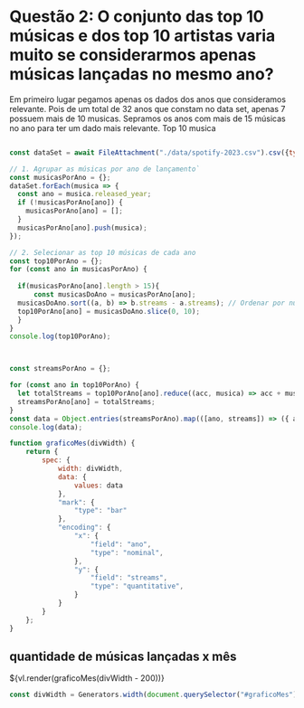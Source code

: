 #   Questão 2: O conjunto das top 10 músicas e dos top 10 artistas varia muito se considerarmos apenas músicas lançadas no mesmo ano?


Em primeiro lugar pegamos apenas os dados dos anos que consideramos relevante. Pois de um total de 32 anos que constam no data set, apenas 7 possuem mais de 10 musicas. Sepramos os anos com mais de 15 músicas no ano para ter um dado mais relevante.
Top 10 musica
```js

const dataSet = await FileAttachment("./data/spotify-2023.csv").csv({typed: true});

// 1. Agrupar as músicas por ano de lançamento`
const musicasPorAno = {};
dataSet.forEach(musica => {
  const ano = musica.released_year;
  if (!musicasPorAno[ano]) {
    musicasPorAno[ano] = [];
  }
  musicasPorAno[ano].push(musica);
});

// 2. Selecionar as top 10 músicas de cada ano
const top10PorAno = {};
for (const ano in musicasPorAno) {
  
  if(musicasPorAno[ano].length > 15){
      const musicasDoAno = musicasPorAno[ano];
  musicasDoAno.sort((a, b) => b.streams - a.streams); // Ordenar por número de reproduções
  top10PorAno[ano] = musicasDoAno.slice(0, 10);
  }
}
console.log(top10PorAno); 



const streamsPorAno = {};

for (const ano in top10PorAno) {
  let totalStreams = top10PorAno[ano].reduce((acc, musica) => acc + musica.streams, 0);
  streamsPorAno[ano] = totalStreams;
}
const data = Object.entries(streamsPorAno).map(([ano, streams]) => ({ ano, streams }));
console.log(data);

function graficoMes(divWidth) {
    return {
        spec: {
            width: divWidth,
            data: {
                values: data
            },
            "mark": {
                "type": "bar"
            },
            "encoding": {
                "x": {
                    "field": "ano",
                    "type": "nominal",
                },
                "y": {
                    "field": "streams",
                    "type": "quantitative",
                }
            }
        }
    };
}

```
<div class="grid grid-cols-2">
    <div id="graficoMes" class="card grid-colspan-2">
        <h2 class="title">quantidade de músicas lançadas x mês</h2>
        <div style="width: 100%; margin-top: 15px;">
            ${vl.render(graficoMes(divWidth - 200))}
        </div>
    </div>
</div>

```js
const divWidth = Generators.width(document.querySelector("#graficoMes"));